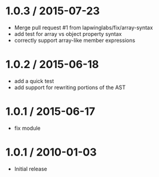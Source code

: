 
1.0.3 / 2015-07-23
==================

  * Merge pull request #1 from lapwinglabs/fix/array-syntax
  * add test for array vs object property syntax
  * correctly support array-like member expressions

1.0.2 / 2015-06-18
==================

  * add a quick test
  * add support for rewriting portions of the AST

1.0.1 / 2015-06-17
==================

  * fix module

1.0.1 / 2010-01-03
==================

  * Initial release
